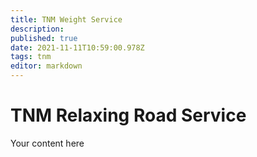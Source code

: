 ```yaml
---
title: TNM Weight Service
description: 
published: true
date: 2021-11-11T10:59:00.978Z
tags: tnm
editor: markdown
---
```


# TNM Relaxing Road Service
Your content here
